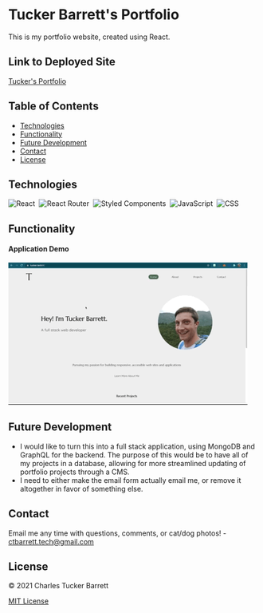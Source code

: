 # Tucker Barrett's Portfolio

This is my portfolio website, created using React.

## Link to Deployed Site

[Tucker's Portfolio](https://tucker.tech)

## Table of Contents
  * [Technologies](#technologies)
  * [Functionality](#functionality)
  * [Future Development](#future-development)
  * [Contact](#contact)
  * [License](#license)


## Technologies

![React](https://img.shields.io/badge/React-20232A?style=for-the-badge&logo=react&logoColor=61DAFB)&nbsp;
![React Router](https://img.shields.io/badge/React_Router-CA4245?style=for-the-badge&logo=react-router&logoColor=white)&nbsp;
![Styled Components](https://img.shields.io/badge/styled--components-DB7093?style=for-the-badge&logo=styled-components&logoColor=white)&nbsp;
![JavaScript](https://img.shields.io/badge/JavaScript-323330?style=for-the-badge&logo=javascript&logoColor=F7DF1E)&nbsp;
![CSS](https://img.shields.io/badge/CSS3-1572B6?style=for-the-badge&logo=css3&logoColor=white)&nbsp;


## Functionality

#### Application Demo

![Application Demo](./public/assets/images/app-demo.gif)


## Future Development

* I would like to turn this into a full stack application, using MongoDB and GraphQL for the backend. The purpose of this would be to have all of my projects in a database, allowing for more streamlined updating of portfolio projects through a CMS.
* I need to either make the email form actually email me, or remove it altogether in favor of something else.


## Contact
Email me any time with questions, comments, or cat/dog photos! - ctbarrett.tech@gmail.com


## License
&copy; 2021 Charles Tucker Barrett

[MIT License](https://opensource.org/licenses/MIT)